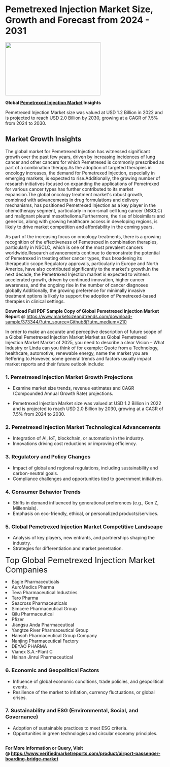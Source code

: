 <H1>Pemetrexed Injection Market Size, Growth and Forecast from 2024 - 2031</H1><img class="aligncenter size-medium wp-image-584254" src="https://thirdeyenews.in/wp-content/uploads/2024/09/Global-Market-Research-300x168.jpeg" alt="" width="300" height="168" /><p><strong>Global&nbsp;<a href="https://www.marketsizeandtrends.com/download-sample/373344/?utm_source=Github8j?utm_medium=210">Pemetrexed Injection Market</a> Insights</strong></p><p>Pemetrexed Injection Market size was valued at USD 1.2 Billion in 2022 and is projected to reach USD 2.0 Billion by 2030, growing at a CAGR of 7.5% from 2024 to 2030.</p><p><h2>Market Growth Insights</h2> <p>The global market for Pemetrexed Injection has witnessed significant growth over the past few years, driven by increasing incidences of lung cancer and other cancers for which Pemetrexed is commonly prescribed as part of a combination therapy.As the adoption of targeted therapies in oncology increases, the demand for Pemetrexed Injection, especially in emerging markets, is expected to rise.Additionally, the growing number of research initiatives focused on expanding the applications of Pemetrexed for various cancer types has further contributed to its market expansion.The global oncology treatment market's robust growth, combined with advancements in drug formulations and delivery mechanisms, has positioned Pemetrexed Injection as a key player in the chemotherapy segment, particularly in non-small cell lung cancer (NSCLC) and malignant pleural mesothelioma.Furthermore, the rise of biosimilars and generics, along with growing healthcare access in developing regions, is likely to drive market competition and affordability in the coming years.</p> <p>As part of the increasing focus on oncology treatments, there is a growing recognition of the effectiveness of Pemetrexed in combination therapies, particularly in NSCLC, which is one of the most prevalent cancers worldwide.Research advancements continue to demonstrate the potential of Pemetrexed in treating other cancer types, thus broadening its therapeutic scope.Regulatory approvals, particularly in Europe and North America, have also contributed significantly to the market's growth.In the next decade, the Pemetrexed Injection market is expected to witness accelerated growth, driven by continued innovation, higher cancer awareness, and the ongoing rise in the number of cancer diagnoses globally.Additionally, the growing preference for minimally invasive treatment options is likely to support the adoption of Pemetrexed-based therapies in clinical settings.</p> <p><span class=""><strong>Download Full PDF Sample Copy of Global Pemetrexed Injection Market Report</strong> @ <a href="https://www.marketsizeandtrends.com/download-sample/373344/?utm_source=Github8j?utm_medium=210" target="_blank">https://www.marketsizeandtrends.com/download-sample/373344/?utm_source=Github8j?utm_medium=210</a></span></p><p>In order to make an accurate and perceptive description of future scope of a Global&nbsp;Pemetrexed Injection Market Market as Global&nbsp;Pemetrexed Injection Market Market of 2025, you need to describe a clear Vision &ndash; What Industry or Linda can you think of for example: Quote from a Technology, healthcare, automotive, renewable energy, name the market you are Reffering to.However, some general trends and factors usually impact market reports and their future outlook include:</p><h3>1.&nbsp;<strong>Pemetrexed Injection Market Growth Projections</strong></h3><ul><li>Examine market size trends, revenue estimates and CAGR (Compounded Annual Growth Rate) projections.</li><li><p>Pemetrexed Injection Market size was valued at USD 1.2 Billion in 2022 and is projected to reach USD 2.0 Billion by 2030, growing at a CAGR of 7.5% from 2024 to 2030.</p></li></ul><h3>2.&nbsp;<strong>Pemetrexed Injection Market Technological Advancements</strong></h3><ul><li>Integration of AI, IoT, blockchain, or automation in the industry.</li><li>Innovations driving cost reductions or improving efficiency.</li></ul><h3>3.&nbsp;<strong>Regulatory and Policy Changes</strong></h3><ul><li>Impact of global and regional regulations, including sustainability and carbon-neutral goals.</li><li>Compliance challenges and opportunities tied to government initiatives.</li></ul><h3>4.&nbsp;<strong>Consumer Behavior Trends</strong></h3><ul><li>Shifts in demand influenced by generational preferences (e.g., Gen Z, Millennials).</li><li>Emphasis on eco-friendly, ethical, or personalized products/services.</li></ul><h3>5.&nbsp;<strong>Global Pemetrexed Injection Market Competitive Landscape</strong></h3><ul><li>Analysis of key players, new entrants, and partnerships shaping the industry.</li><li>Strategies for differentiation and market penetration.</li></ul><p data-pm-slice="1 1 []"><span style="color: inherit; font-family: inherit; font-size: 25px;">Top Global Pemetrexed Injection Market Companies</span></p><div class="" data-test-id=""><p><li>Eagle Pharmaceuticals</li><li> AuroMedics Pharma</li><li> Teva Pharmaceutical Industries</li><li> Taro Pharma</li><li> Seacross Pharmaceuticals</li><li> Simcere Pharmaceutical Group</li><li> Qilu Pharmaceutical</li><li> Pfizer</li><li> Jiangsu Anda Pharmaceutical</li><li> Yangtze River Pharmaceutical Group</li><li> Hansoh Pharmaceutical Group Company</li><li> Nanjing Pharmaceutical Factory</li><li> DEYAO PHARMA</li><li> Vianex S.A.-Plant C</li><li> Hainan Jinrui Pharmaceutical</li></p></div><h3>6.&nbsp;<strong>Economic and Geopolitical Factors</strong></h3><ul><li>Influence of global economic conditions, trade policies, and geopolitical events.</li><li>Resilience of the market to inflation, currency fluctuations, or global crises.</li></ul><h3>7.&nbsp;<strong>Sustainability and ESG (Environmental, Social, and Governance)</strong></h3><ul><li>Adoption of sustainable practices to meet ESG criteria.</li><li>Opportunities in green technologies and circular economy principles.</li></ul><h2><strong style="font-size: 14px;">For More Information or Query, Visit @&nbsp;</strong><a style="background-color: #ffffff; font-size: 14px;" href="https://www.marketsizeandtrends.com/report/pemetrexed-injection-market/" target="_blank">https://www.verifiedmarketreports.com/product/airport-passenger-boarding-bridge-market</a></h2>